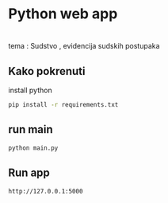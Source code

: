# Python web app

#
tema : Sudstvo , evidencija sudskih postupaka
## Kako pokrenuti

install python


```bash
pip install -r requirements.txt
```

## run main

```bash
python main.py
```

## Run app

 `http://127.0.0.1:5000`
